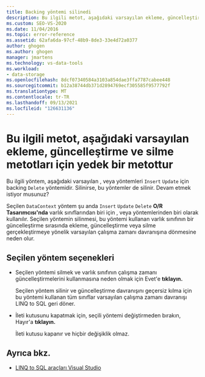 ```yaml
---
title: Backing yöntemi silinedi
description: Bu ilgili metot, aşağıdaki varsayılan ekleme, güncelleştirme ve silme metotları için yedek bir metottur
ms.custom: SEO-VS-2020
ms.date: 11/04/2016
ms.topic: error-reference
ms.assetid: 62afa6da-97cf-48b9-8de3-33e4d72a0377
author: ghogen
ms.author: ghogen
manager: jmartens
ms.technology: vs-data-tools
ms.workload:
- data-storage
ms.openlocfilehash: 8dcf07340584a3103a854dae3ffa7787cabee448
ms.sourcegitcommit: b12a38744db371d2894769ecf305585f9577792f
ms.translationtype: MT
ms.contentlocale: tr-TR
ms.lasthandoff: 09/13/2021
ms.locfileid: "126631136"
---
```

# <a name="this-related-method-is-the-backing-method-for-the-following-default-insert-update-or-delete-methods"></a>Bu ilgili metot, aşağıdaki varsayılan ekleme, güncelleştirme ve silme metotları için yedek bir metottur

Bu ilgili yöntem, aşağıdaki varsayılan , veya yöntemleri `Insert` `Update` için backing `Delete` yöntemidir. Silinirse, bu yöntemler de silinir. Devam etmek istiyor musunuz?

Seçilen `DataContext` yöntem şu anda `Insert` `Update` `Delete` **O/R Tasarımcısı'nda** varlık sınıflarından biri için , veya yöntemlerinden biri olarak kullanılır. Seçilen yöntemin silinmesi, bu yöntemi kullanan varlık sınıfının bir güncelleştirme sırasında ekleme, güncelleştirme veya silme gerçekleştirmeye yönelik varsayılan çalışma zamanı davranışına dönmesine neden olur.

## <a name="selected-method-options"></a>Seçilen yöntem seçenekleri

- Seçilen yöntemi silmek ve varlık sınıfının çalışma zamanı güncelleştirmelerini kullanmasına neden olmak için Evet'e **tıklayın.**

   Seçilen yöntem silinir ve güncelleştirme davranışını geçersiz kılma için bu yöntemi kullanan tüm sınıflar varsayılan çalışma zamanı davranışı LINQ to SQL geri döner.

- İleti kutusunu kapatmak için, seçili yöntemi değiştirmeden bırakın, Hayır'a **tıklayın.**

   İleti kutusu kapanır ve hiçbir değişiklik olmaz.

## <a name="see-also"></a>Ayrıca bkz.

- [LINQ to SQL araçları Visual Studio](../data-tools/linq-to-sql-tools-in-visual-studio2.md)